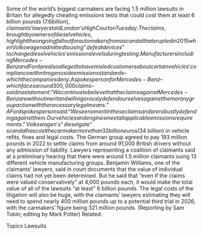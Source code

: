 Some of the world’s biggest carmakers are facing 1.5 million lawsuits in Britain for allegedly cheating emissions tests that could cost them at least 6 billion pounds ($7.6 billion), claimants’ lawyers told London’s High Court on Tuesday.
The claims, brought by owners of diesel vehicles, highlight the ongoing fallout for automakers from a scandal that erupted in 2015 when Volkswagen admitted to using “defeat devices” to change diesel vehicles’ emissions levels during testing.
Manufacturers including Mercedes-Benz and Ford are also alleged to have misled customers about certain vehicles’ compliance with nitrogen oxide emissions standards – which the companies deny.
A spokesperson for Mercedes-Benz – which faces around 300,000 claims – said in a statement: “We continue to believe that the claims against Mercedes-Benz are without merit and will vigorously defend ourselves against them or any group action with the necessary legal means.”
A Ford spokesperson said: “We see no merit in these claims and are robustly defending against them. Our vehicles and engines meet all applicable emissions requirements.”
Volkswagen’s “dieselgate” scandal has cost the carmaker more than 32 billion euros ($34 billion) in vehicle refits, fines and legal costs.
The German group agreed to pay 193 million pounds in 2022 to settle claims from around 91,000 British drivers without any admission of liability.
Lawyers representing a coalition of claimants said at a preliminary hearing that there were around 1.5 million claimants suing 13 different vehicle manufacturing groups.
Benjamin Williams, one of the claimants’ lawyers, said in court documents that the value of individual claims had not yet been determined.
But he said that “even if the claims were valued conservatively” at 4,000 pounds each, it would make the total value of all of the lawsuits “at least” 6 billion pounds.
The legal costs of the litigation will also be huge, with the claimants’ lawyers estimating they will need to spend nearly 400 million pounds up to a potential third trial in 2026, with the carmakers’ figure being 321 million pounds.
(Reporting by Sam Tobin; editing by Mark Potter)
Related:

Topics
Lawsuits
